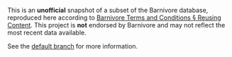 This is an **unofficial** snapshot of a subset of the Barnivore database, reproduced here according to [Barnivore Terms and Conditions § Reusing Content](http://www.barnivore.com/terms#reuse). This project is **not** endorsed by Barnivore and may not reflect the most recent data available.

See the [default branch](https://github.com/kitibyte/barnivore-data) for more information.
